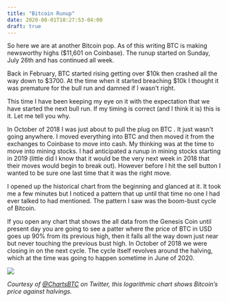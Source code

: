 ```yaml
---
title: "Bitcoin Runup"
date: 2020-08-01T10:27:53-04:00
draft: true
---
```


So here we are at another Bitcoin pop. As of this writing BTC is making newsworthy highs ($11,601 on Coinbase). The runup started on Sunday, July 26th and has continued all week. 

Back in February, BTC started rising getting over $10k then crashed all the way down to $3700. At the time when it started breaching $10k I thought it was premature for the bull run and damned if I wasn't right. 

This time I have been keeping my eye on it with the expectation that we have started the next bull run. If my timing is correct (and I think it is) this is it. Let me tell you why.

In October of 2018 I was just about to pull the plug on BTC . It just wasn't going anywhere. I moved everything into BTC and then moved it from the exchanges to Coinbase to move into cash. My thinking was at the time to move into mining stocks. I had anticipated a runup in mining stocks starting in 2019 (little did I know that it would be the very next week in 2018 that their moves would begin to break out). However before I hit the sell button I wanted to be sure one last time that it was the right move. 

I opened up the historical chart from the beginning and glanced at it. It took me a few minutes but I noticed a pattern that up until that time no one I had ever talked to had mentioned. The pattern I saw was the boom-bust cycle of Bitcoin. 

If you open any chart that shows the all data from the Genesis Coin until present day you are going to see a patter where the price of BTC in USD goes up 90% from its previous high, then it falls all the way down just near but never touching the previous bust high. In October of 2018 we were closing in on the next cycle. The cycle itself revolves around the halving, which at the time was going to happen sometime in June of 2020. 

![ ](img/btc-halving.png) 

*Courtesy of* [*@ChartsBTC*](https://twitter.com/ChartsBtc) *on Twitter, this logarithmic chart shows Bitcoin’s price against halvings.*



